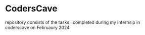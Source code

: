 # CodersCave

repository consists of the tasks i completed during my interhsip in coderscave on Februaury 2024

